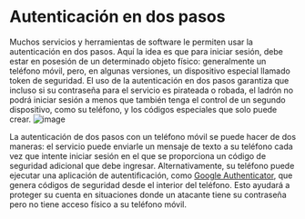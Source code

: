 [Title]: # (Autenticación en dos pasos)
[Difficulty]: # (Avanzado)
[Order]: # (2)

# Autenticación en dos pasos 
Muchos servicios y herramientas de software le permiten usar la autenticación en dos pasos. Aquí la idea es que para iniciar sesión, debe estar en posesión de un determinado objeto físico: generalmente un teléfono móvil, pero, en algunas versiones, un dispositivo especial llamado token de seguridad. El uso de la autenticación en dos pasos garantiza que incluso si su contraseña para el servicio es pirateada o robada, el ladrón no podrá iniciar sesión a menos que también tenga el control de un segundo dispositivo, como su teléfono, y los códigos especiales que solo puede crear. 
![image](password_adv2.png) 

La autenticación de dos pasos con un teléfono móvil se puede hacer de dos maneras: el servicio puede enviarle un mensaje de texto a su teléfono cada vez que intente iniciar sesión en el que se proporciona un código de seguridad adicional que debe ingresar. Alternativamente, su teléfono puede ejecutar una aplicación de autentificación, como 
[Google Authenticator](https://play.google.com/store/apps/details?id=com.google.android.apps.authenticator2), 
que genera códigos de seguridad desde el interior del teléfono. Esto ayudará a proteger su cuenta en situaciones donde un atacante tiene su contraseña pero no tiene acceso físico a su teléfono móvil.
